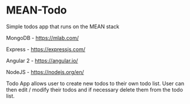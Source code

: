 # MEAN-Todo
Simple todos app that runs on the MEAN stack

MongoDB - https://mlab.com/

Express - https://expressjs.com/

Angular 2 - https://angular.io/

NodeJS - https://nodejs.org/en/

Todo App allows user to create new todos to their own todo list. User can then edit / modify their todos and if necessary  delete them from the todo list. 
